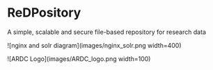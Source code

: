 # ReDPository

A simple, scalable and secure file-based repository for research data


![nginx and solr diagram](images/nginx_solr.png width=400)

![ARDC Logo](images/ARDC_logo.png width=100)